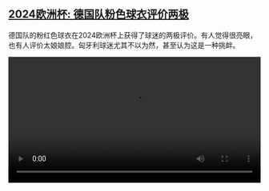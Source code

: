 <!--1720338424000-->
[2024欧洲杯: 德国队粉色球衣评价两极](https://www.dw.com/zh/2024%E6%AC%A7%E6%B4%B2%E6%9D%AF:%20%E5%BE%B7%E5%9B%BD%E9%98%9F%E7%B2%89%E8%89%B2%E7%90%83%E8%A1%A3%E8%AF%84%E4%BB%B7%E4%B8%A4%E6%9E%81/a-69549293)
------

<p>德国队的粉红色球衣在2024欧洲杯上获得了球迷的两极评价。有人觉得很亮眼，也有人评价太娘娘腔。匈牙利球迷尤其不以为然，甚至认为这是一种挑衅。</small></p><video src="https://tvdownloaddw-a.akamaihd.net/vps/webvideos/CHI/2024/DWVG/DWVGCHI240703_Wide_CL_PinkJersey_01IMW_AVC_512x288.mp4" controls style="width:100%"></video>
